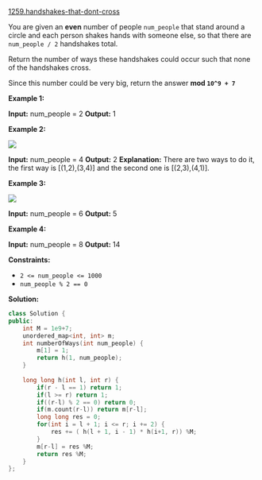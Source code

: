 [1259.handshakes-that-dont-cross](https://leetcode.com/problems/handshakes-that-dont-cross/)  

You are given an **even** number of people `num_people` that stand around a circle and each person shakes hands with someone else, so that there are `num_people / 2` handshakes total.

Return the number of ways these handshakes could occur such that none of the handshakes cross.

Since this number could be very big, return the answer **mod `10^9 + 7`**

**Example 1:**

**Input:** num\_people = 2
**Output:** 1

**Example 2:**

![](https://assets.leetcode.com/uploads/2019/07/11/5125_example_2.png)

**Input:** num\_people = 4
**Output:** 2
**Explanation:** There are two ways to do it, the first way is \[(1,2),(3,4)\] and the second one is \[(2,3),(4,1)\].

**Example 3:**

![](https://assets.leetcode.com/uploads/2019/07/11/5125_example_3.png)

**Input:** num\_people = 6
**Output:** 5

**Example 4:**

**Input:** num\_people = 8
**Output:** 14

**Constraints:**

*   `2 <= num_people <= 1000`
*   `num_people % 2 == 0`  



**Solution:**  

```cpp
class Solution {
public:
    int M = 1e9+7;
    unordered_map<int, int> m;
    int numberOfWays(int num_people) {
        m[1] = 1;
        return h(1, num_people);
    }
    
    long long h(int l, int r) {
        if(r - l == 1) return 1;
        if(l >= r) return 1;
        if((r-l) % 2 == 0) return 0;
        if(m.count(r-l)) return m[r-l];
        long long res = 0;
        for(int i = l + 1; i <= r; i += 2) {
            res += ( h(l + 1, i - 1) * h(i+1, r)) %M;
        }
        m[r-l] = res %M;
        return res %M;
    }
};
```
      